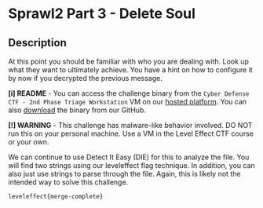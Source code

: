 # Sprawl2 Part 3 - Delete Soul

## Description

At this point you should be familiar with who you are dealing with. Look up what they want to ultimately achieve. You have a hint on how to configure it by now if you decrypted the previous message.

**[i] README** - You can access the challenge binary from the `Cyber Defense CTF - 2nd Phase Triage Workstation` VM on our [hosted platform](https://training.leveleffect.com/courses/2a4dccb7-3d5b-4312-816e-ef3728d25b67). You can also [download](https://github.com/Level-Effect/CyberDefenseCTF-Public/raw/main/Challenges/2024/The%20Sprawl2/theSprawl2.zip) the binary from our GitHub.

**[!] WARNING** - This challenge has malware-like behavior involved. DO NOT run this on your personal machine. Use a VM in the Level Effect CTF course or your own.

We can continue to use Detect It Easy (DIE) for this to analyze the file. You will find two strings using our leveleffect flag technique. In addition, you can also just use strings to parse through the file. Again, this is likely not the intended way to solve this challenge.



```
leveleffect{merge-complete}
```



